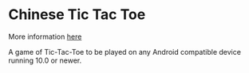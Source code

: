 # Chinese Tic Tac Toe
 
 More information [here](https://en.wikipedia.org/wiki/Ultimate_tic-tac-toe) 

 A game of Tic-Tac-Toe to be played on any Android compatible device running 10.0 or newer.